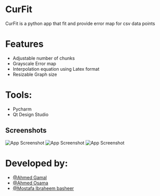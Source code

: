 

# CurFit

CurFit is a python app that fit and provide error map for csv data points
  


# Features

 - Adjustable number of chunks 
 - Grayscale Error map
 - Interpolation equation using Latex format
 - Resizable Graph size
 # Tools:
 - Pycharm
 - Qt Design Studio
 ## Screenshots

  



![App Screenshot](https://s10.gifyu.com/images/task4.gif)
![App Screenshot](https://i.ibb.co/rFdfSWd/Screenshot-1.png)
![App Screenshot](https://i.ibb.co/cY0GVjL/Screenshot-2.png)
							

                    
  # Developed by:
  - [@Ahmed Gamal](https://github.com/Ahmed-gamal-elmahdy)
  - [@Ahmed Osama](https://github.com/ahmedosamaismail)
  - [@Mostafa Ibraheem basheer](https://github.com/Mostafa-Ibraheem-basheer)
